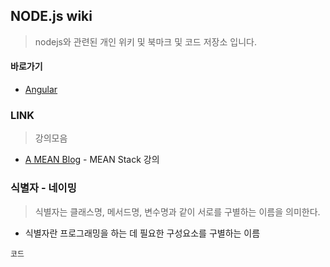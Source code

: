 ## NODE.js wiki
> nodejs와 관련된 개인 위키 및 북마크 및 코드 저장소 입니다. 


#### 바로가기

* [Angular]()

### LINK

> 강의모음

* [A MEAN Blog](http://www.a-mean-blog.com/ko/about) - MEAN Stack 강의



### 식별자 - 네이밍
> 식별자는 클래스명, 메서드명, 변수명과 같이 서로를 구별하는 이름을 의미한다.

* 식별자란 프로그래밍을 하는 데 필요한 구성요소를 구별하는 이름

```
코드
```
